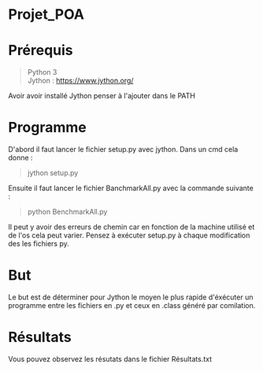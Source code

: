 # Projet_POA
# Prérequis

> Python 3 \
> Jython : https://www.jython.org/

Avoir avoir installé Jython penser à l'ajouter dans le PATH

# Programme

D'abord il faut lancer le fichier setup.py avec jython. Dans un cmd cela donne :
>jython setup.py

Ensuite il faut lancer le fichier BanchmarkAll.py avec la commande suivante :
>python BenchmarkAll.py

Il peut y avoir des erreurs de chemin car en fonction de la machine utilisé et de l'os cela peut varier. Pensez à exécuter setup.py à chaque modification des les fichiers py.

# But 

Le but est de déterminer pour Jython le moyen le plus rapide d'éxécuter un programme entre les fichiers en .py et ceux en .class généré par comilation.

# Résultats

Vous pouvez observez les résutats dans le fichier Résultats.txt